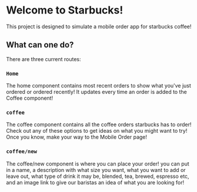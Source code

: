 # Welcome to Starbucks!

This project is designed to simulate a mobile order app for starbucks coffee!

## What can one do? 

There are three current routes: 

### `Home`

The home component contains most recent orders to show what you've just ordered or ordered recently! It updates every time an order is added to the Coffee component!

### `coffee`

The coffee component contains all the coffee orders starbucks has to order! Check out any of these options to get ideas on what you might want to try! Once you know, make your way to the Mobile Order page!

### `coffee/new`

The coffee/new component is where you can place your order! you can put in a name, a description with what size you want, what you want to add or leave out, what type of drink it may be, blended, tea, brewed, espresso etc, and an image link to give our baristas an idea of what you are looking for!
